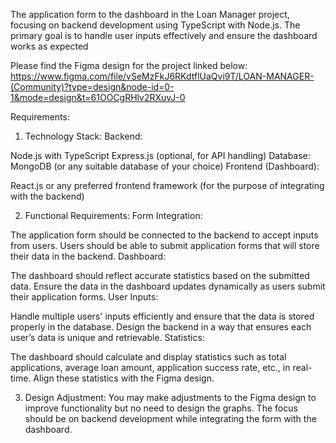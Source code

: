 The application form to the dashboard in the Loan Manager project, focusing on backend development using TypeScript with Node.js. The primary goal is to handle user inputs effectively and ensure the dashboard works as expected

Please find the Figma design for the project linked below:
https://www.figma.com/file/vSeMzFkJ6RKdtflUaQvi9T/LOAN-MANAGER-(Community)?type=design&node-id=0-1&mode=design&t=61OOCgRHlv2RXuvJ-0

Requirements:
1. Technology Stack:
Backend:

Node.js with TypeScript
Express.js (optional, for API handling)
Database: MongoDB (or any suitable database of your choice)
Frontend (Dashboard):

React.js or any preferred frontend framework (for the purpose of integrating with the backend)

2. Functional Requirements:
Form Integration:

The application form should be connected to the backend to accept inputs from users.
Users should be able to submit application forms that will store their data in the backend.
Dashboard:

The dashboard should reflect accurate statistics based on the submitted data.
Ensure the data in the dashboard updates dynamically as users submit their application forms.
User Inputs:

Handle multiple users' inputs efficiently and ensure that the data is stored properly in the database.
Design the backend in a way that ensures each user’s data is unique and retrievable.
Statistics:

The dashboard should calculate and display statistics such as total applications, average loan amount, application success rate, etc., in real-time.
Align these statistics with the Figma design.


3. Design Adjustment:
You may make adjustments to the Figma design to improve functionality but no need to design the graphs.
The focus should be on backend development while integrating the form with the dashboard.

